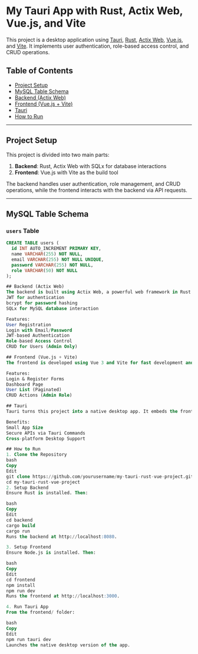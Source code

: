 # My Tauri App with Rust, Actix Web, Vue.js, and Vite

This project is a desktop application using [Tauri](https://tauri.app/), [Rust](https://www.rust-lang.org/), [Actix Web](https://actix.rs/), [Vue.js](https://vuejs.org/), and [Vite](https://vitejs.dev/). It implements user authentication, role-based access control, and CRUD operations.

## Table of Contents
- [Project Setup](#project-setup)
- [MySQL Table Schema](#mysql-table-schema)
- [Backend (Actix Web)](#backend-actix-web)
- [Frontend (Vue.js + Vite)](#frontend-vuejs--vite)
- [Tauri](#tauri)
- [How to Run](#how-to-run)

---

## Project Setup

This project is divided into two main parts:

1. **Backend**: Rust, Actix Web with SQLx for database interactions  
2. **Frontend**: Vue.js with Vite as the build tool

The backend handles user authentication, role management, and CRUD operations, while the frontend interacts with the backend via API requests.

---

## MySQL Table Schema

### `users` Table

```sql
CREATE TABLE users (
  id INT AUTO_INCREMENT PRIMARY KEY,
  name VARCHAR(255) NOT NULL,
  email VARCHAR(255) NOT NULL UNIQUE,
  password VARCHAR(255) NOT NULL,
  role VARCHAR(50) NOT NULL
);

## Backend (Actix Web)
The backend is built using Actix Web, a powerful web framework in Rust. It uses:
JWT for authentication
bcrypt for password hashing
SQLx for MySQL database interaction

Features:
User Registration
Login with Email/Password
JWT-based Authentication
Role-based Access Control
CRUD for Users (Admin Only)

## Frontend (Vue.js + Vite)
The frontend is developed using Vue 3 and Vite for fast development and hot reload.

Features:
Login & Register Forms
Dashboard Page
User List (Paginated)
CRUD Actions (Admin Role)

## Tauri
Tauri turns this project into a native desktop app. It embeds the frontend and allows secure Rust backend access.

Benefits:
Small App Size
Secure APIs via Tauri Commands
Cross-platform Desktop Support

## How to Run
1. Clone the Repository
bash
Copy
Edit
git clone https://github.com/yourusername/my-tauri-rust-vue-project.git
cd my-tauri-rust-vue-project
2. Setup Backend
Ensure Rust is installed. Then:

bash
Copy
Edit
cd backend
cargo build
cargo run
Runs the backend at http://localhost:8080.

3. Setup Frontend
Ensure Node.js is installed. Then:

bash
Copy
Edit
cd frontend
npm install
npm run dev
Runs the frontend at http://localhost:3000.

4. Run Tauri App
From the frontend/ folder:

bash
Copy
Edit
npm run tauri dev
Launches the native desktop version of the app.



